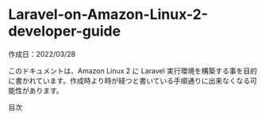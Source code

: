 # Laravel-on-Amazon-Linux-2-developer-guide<a name="Laravel-on-Amazon-Linux-2-developer-guide"></a>

作成日：2022/03/28<br>

このドキュメントは、Amazon Linux 2 に Laravel 実行環境を構築する事を目的に書かれています。作成時より時が経つと書いている手順通りに出来なくなる可能性があります。

目次


